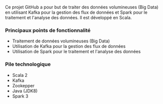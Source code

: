  
Ce projet GitHub a pour but de traiter des données volumineuses (Big Data) en utilisant Kafka pour la gestion des flux de données et Spark pour le traitement et l'analyse des données. Il est développé en Scala.

### Principaux points de fonctionnalité
- Traitement de données volumineuses (Big Data)
- Utilisation de Kafka pour la gestion des flux de données
- Utilisation de Spark pour le traitement et l'analyse des données

### Pile technologique
- Scala 2
- Kafka
- Zookepper
- Java (JDK8)
- Spark 3



